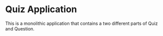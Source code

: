 # Quiz Application
This is a monolithic application that contains a two different parts of Quiz and Question.
